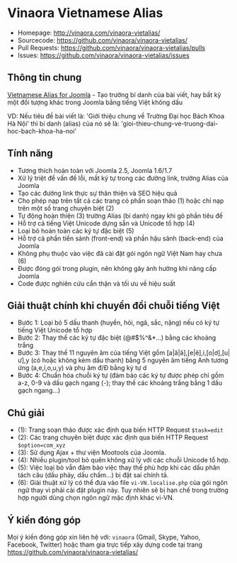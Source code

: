 Vinaora Vietnamese Alias
========================

* Homepage: http://vinaora.com/vinaora-vietalias/
* Sourcecode: https://github.com/vinaora/vinaora-vietalias/
* Pull Requests: https://github.com/vinaora/vinaora-vietalias/pulls
* Issues: https://github.com/vinaora/vinaora-vietalias/issues

Thông tin chung
---------------
[Vietnamese Alias for Joomla](http://vinaora.com/vinaora-vietalias/) - Tạo trường bí danh của bài viết, hay bất kỳ một đối tượng khác trong Joomla bằng tiếng Việt không dấu

VD: Nếu tiêu đề bài viết là: 'Giới thiệu chung về Trường Đại học Bách Khoa Hà Nội' thì bí danh (alias) của nó sẽ là: 'gioi-thieu-chung-ve-truong-dai-hoc-bach-khoa-ha-noi'

Tính năng
---------
* Tương thích hoàn toàn với Joomla 2.5, Joomla 1.6/1.7
* Xử lý triệt để vấn đề lỗi, mất ký tự trong các đường link, trường Alias của Joomla
* Tạo các đường link thực sự thân thiện và SEO hiệu quả
* Cho phép nạp trên tất cả các trang có phần soạn thảo (1) hoặc chỉ nạp trên một số trang chuyên biệt (2)
* Tự động hoàn thiện (3) trường Alias (bí danh) ngay khi gõ phần tiêu đề
* Hỗ trợ cả tiếng Việt Unicode dựng sẵn và Unicode tổ hợp (4)
* Loại bỏ hoàn toàn các ký tự đặc biệt (5)
* Hỗ trợ cả phần tiền sảnh (front-end) và phần hậu sảnh (back-end) của Joomla
* Không phụ thuộc vào việc đã cài đặt gói ngôn ngữ Việt Nam hay chưa (6)
* Được đóng gói trong plugin, nên không gây ảnh hưởng khi nâng cấp Joomla
* Code được nghiên cứu cẩn thận và tối ưu về hiệu suất

Giải thuật chính khi chuyển đổi chuỗi tiếng Việt
------------------------------------------------
* Bước 1: Loại bỏ 5 dấu thanh (huyền, hỏi, ngã, sắc, nặng) nếu có ký tự tiếng Việt Unicode tổ hợp
* Bước 2: Thay thế các ký tự đặc biệt (@#$%^&*...) bằng các khoảng trắng
* Bước 3: Thay thế 11 nguyên âm của tiếng Việt gồm [a|ă|â],[e|ê],i,[o|ơ],[u|ư],y (có hoặc không kèm dấu thanh) bằng 5 nguyên âm tiếng Anh tương ứng (a,e,i,o,u,y) và phụ âm đ/Đ bằng ký tự d
* Bước 4: Chuẩn hóa chuỗi ký tự (đảm bảo các ký tự được phép chỉ gồm a-z, 0-9 và dấu gạch ngang (-); thay thế các khoảng trắng bằng 1 dấu gạch ngang...)

Chú giải
--------
* (1): Trang soạn thảo được xác định qua biến HTTP Request `$task=edit`
* (2): Các trang chuyên biệt được xác định qua biến HTTP Request `$option=com_xyz`
* (3): Sử dụng Ajax + thư viện Mootools của Joomla.
* (4): Nhiều plugin/tool bỏ quên không xử lý với các chuỗi Unicode tổ hợp.
* (5): Việc loại bỏ vẫn đảm bảo việc thay thế phù hợp khi các dấu phân tách câu (dấu phảy, dấu chấm...) bị đặt sai chính tả.
* (6): Giải thuật xử lý có thể đưa vào file `vi-VN.localise.php` của gói ngôn ngữ thay vì phải cài đặt plugin này. Tuy nhiên sẽ bị hạn chế trong trường hợp người dùng chọn ngôn ngữ mặc định khác vi-VN.

Ý kiến đóng góp
---------------
Mọi ý kiến đóng góp xin liên hệ với: `vinaora` (Gmail, Skype, Yahoo, Facebook, Twitter) hoặc tham gia trực tiếp xây dựng code tại trang https://github.com/vinaora/vinaora-vietalias/

